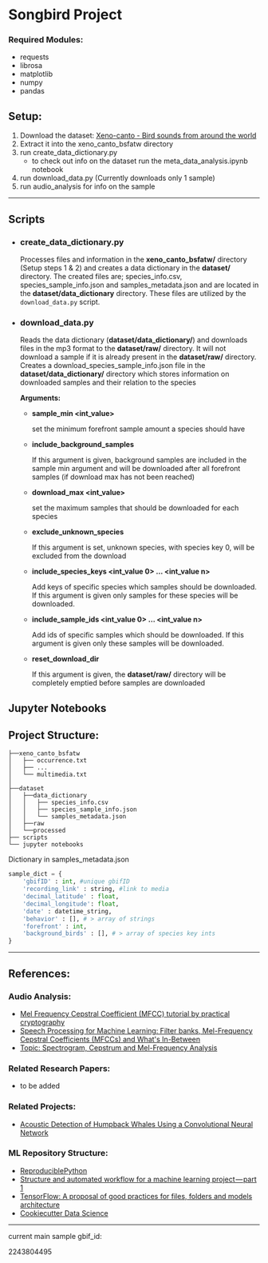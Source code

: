 # Songbird Project

### Required Modules:
* requests
* librosa
* matplotlib
* numpy
* pandas

## Setup: 
1. Download the dataset: [Xeno-canto - Bird sounds from around the world](https://www.gbif.org/dataset/b1047888-ae52-4179-9dd5-5448ea342a24#methodology)
1. Extract it into the xeno_canto_bsfatw directory
1. run create_data_dictionary.py
    - to check out info on the dataset run the meta_data_analysis.ipynb notebook
1. run download_data.py (Currently downloads only 1 sample)
1. run audio_analysis for info on the sample

---

## Scripts

* ### create_data_dictionary.py
    Processes files and information in the **xeno_canto_bsfatw/** directory (Setup steps 1 & 2) and creates a data dictionary in the **dataset/** directory. The created files are; 
    species_info.csv, species_sample_info.json and samples_metadata.json and are located in the **dataset/data_dictionary** directory. These files are utilized by the `download_data.py` script.

* ### download_data.py

    Reads the data dictionary (**dataset/data_dictionary/**) and downloads files in the mp3 format to the **dataset/raw/** directory. It will not download a sample if it is already present in the **dataset/raw/** directory. Creates a download_species_sample_info.json file in the **dataset/data_dictionary/** directory which stores information on downloaded samples and their relation to the species

    **Arguments:**
    * **sample_min <int_value>**

        set the minimum forefront sample amount a species should have

    * **include_background_samples**

        If this argument is given, background samples are included in the sample min argument and will be downloaded after all forefront samples (if download max has not been reached)

    * **download_max <int_value>**

        set the maximum samples that should be downloaded for each species

    * **exclude_unknown_species**

        If this argument is set, unknown species, with species key 0, will be excluded from the download

    * **include_species_keys <int_value 0> ... <int_value n>**

        Add keys of specific species which samples should be downloaded. If this argument is given only samples for these species will be downloaded.

    * **include_sample_ids <int_value 0> ... <int_value n>**

        Add ids of specific samples which should be downloaded. If this argument is given only these samples will be downloaded.

    * **reset_download_dir**

        If this argument is given, the **dataset/raw/** directory will be completely emptied before samples are downloaded
    
## Jupyter Notebooks


## Project Structure:
```
├──xeno_canto_bsfatw  
│   ├── occurrence.txt  
│   ├── ...
│   └── multimedia.txt
│
├──dataset  
│   ├──data_dictionary
│   │   ├── species_info.csv
│   │   ├── species_sample_info.json
│   │   └── samples_metadata.json
│   ├──raw
│   └──processed
├── scripts    
└── jupyter notebooks
```

Dictionary in samples_metadata.json
```python
sample_dict = {
    'gbifID' : int, #unique gbifID 
    'recording_link' : string, #link to media
    'decimal_latitude' : float,
    'decimal_longitude': float,
    'date' : datetime_string,
    'behavior' : [], # > array of strings 
    'forefront' : int,
    'background_birds' : [], # > array of species key ints 
}
```
---

## References:

### Audio Analysis:
* [Mel Frequency Cepstral Coefficient (MFCC) tutorial by practical cryptography](http://practicalcryptography.com/miscellaneous/machine-learning/guide-mel-frequency-cepstral-coefficients-mfccs/)
* [Speech Processing for Machine Learning: Filter banks, Mel-Frequency Cepstral Coefficients (MFCCs) and What's In-Between](https://haythamfayek.com/2016/04/21/speech-processing-for-machine-learning.html)
* [Topic: Spectrogram, Cepstrum and Mel-Frequency Analysis](http://www.speech.cs.cmu.edu/15-492/slides/03_mfcc.pdf)

### Related Research Papers:
* to be added

### Related Projects:
* [Acoustic Detection of Humpback Whales Using a Convolutional Neural Network](https://ai.googleblog.com/2018/10/acoustic-detection-of-humpback-whales.html)

### ML Repository Structure:
* [ReproduciblePython](https://github.com/trallard/ReproduciblePython)
* [Structure and automated workflow for a machine learning project — part 1](https://towardsdatascience.com/structure-and-automated-workflow-for-a-machine-learning-project-2fa30d661c1e)
* [TensorFlow: A proposal of good practices for files, folders and models architecture](https://blog.metaflow.fr/tensorflow-a-proposal-of-good-practices-for-files-folders-and-models-architecture-f23171501ae3)
* [Cookiecutter Data Science](https://github.com/drivendata/cookiecutter-data-science)
---
current main sample gbif_id:

2243804495

